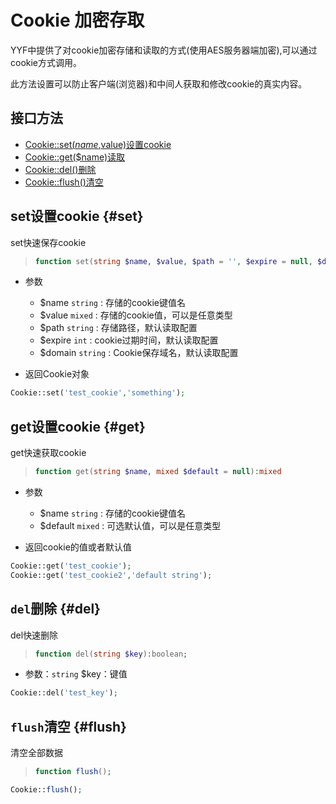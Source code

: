 Cookie 加密存取
==========

YYF中提供了对cookie加密存储和读取的方式(使用AES服务器端加密),可以通过cookie方式调用。

此方法设置可以防止客户端(浏览器)和中间人获取和修改cookie的真实内容。


接口方法
-----------
* [Cookie::set($name,$value)设置cookie](#set)
* [Cookie::get($name)读取](#get)
* [Cookie::del()删除](#del)
* [Cookie::flush()清空](#flush)

## set设置cookie {#set}

set快速保存cookie

>```php
>function set(string $name, $value, $path = '', $expire = null, $domain = null)
>```

- 参数
    * $name `string` : 存储的cookie键值名
    * $value `mixed` : 存储的cookie值，可以是任意类型
    * $path `string` : 存储路径，默认读取配置
    * $expire `int` : cookie过期时间，默认读取配置
    * $domain `string` : Cookie保存域名，默认读取配置

- 返回Cookie对象

```php
Cookie::set('test_cookie','something');
```


## get设置cookie {#get}

get快速获取cookie

>```php
>function get(string $name, mixed $default = null):mixed
>```

- 参数
    * $name `string` : 存储的cookie键值名
    * $default `mixed` : 可选默认值，可以是任意类型

- 返回cookie的值或者默认值

```php
Cookie::get('test_cookie');
Cookie::get('test_cookie2','default string');
```

`del`删除 {#del}
----------
del快速删除

>```php
>function del(string $key):boolean;
>```

* 参数：`string` $key：键值

```php
Cookie::del('test_key');
```

`flush`清空 {#flush}
----------

清空全部数据

>```php
>function flush();
>```

```php
Cookie::flush();
```
